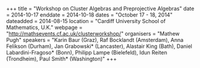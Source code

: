 +++
title = "Workshop on Cluster Algebras and Preprojective Algebras"
date = 2014-10-17
enddate = 2014-10-18
dates = "October 17 - 18, 2014"
dateadded = 2014-08-15
location = "Cardiff University School of Mathematics, U.K."
webpage = "http://mathsevents.cf.ac.uk/clusterworkshop/"
organisers = "Mathew Pugh"
speakers = "Karin Baur (Graz), Raf Bocklandt (Amsterdam), Anna Felikson (Durham), Jan Grabowski* (Lancaster), Alastair King (Bath), Daniel Labardini-Fragoso* (Bonn), Philipp Lampe (Bielefeld), Idun Reiten (Trondheim), Paul Smith* (Washington)"
+++
